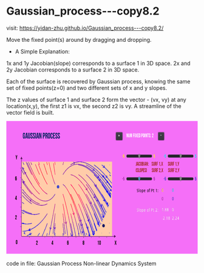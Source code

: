 # Gaussian_process---copy8.2

visit: https://yidan-zhu.github.io/Gaussian_process---copy8.2/

Move the fixed point(s) around by dragging and dropping.



- A Simple Explanation:

1x and 1y Jacobian(slope) corresponds to a surface 1 in 3D space. 2x and 2y Jacobian corresponds to a surface 2 in 3D space. 

Each of the surface is recovered by Gaussian process, knowing the same set of fixed points(z=0) and two different sets of x and y slopes. 

The z values of surface 1 and surface 2 form the vector - (vx, vy) at any location(x,y), the first z1 is vx, the second z2 is vy. A streamline of the vector field is built. 

<img src="https://github.com/Yidan-Zhu/Gaussian_process---copy8.2/blob/main/pic.png?raw=true" width=600 height=350>

code in file: Gaussian Process Non-linear Dynamics System
